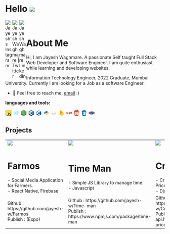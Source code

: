 # Hello   <img src="https://media.giphy.com/media/hvRJCLFzcasrR4ia7z/giphy.gif" width="25px">

<a href="https://www.instagram.com/jayyesh_w/">
  <img align="left" alt="Jayesh's Instagram" width="22px" src="https://raw.githubusercontent.com/hussainweb/hussainweb/main/icons/instagram.png" />
</a>

<a href="https://twitter.com/jayy_bandukkk">
  <img align="left" alt="Jayesh Waghmare | Twitter" width="22px" src="https://raw.githubusercontent.com/peterthehan/peterthehan/master/assets/twitter.svg" />
</a>
<a href="https://www.linkedin.com/in/jayesh-w/">
  <img align="left" alt="Jayesh Waghmare LinkedIn" width="22px" src="https://raw.githubusercontent.com/peterthehan/peterthehan/master/assets/linkedin.svg" />
</a>
<br/>
<h1> About Me </h1> 



Hi, I am Jayesh Waghmare. A passionate Self taught Full Stack Web Developer and Software Engineer. I am quite enthusiast while learning and developing websites. 

Information Technology Engineer, 2022 Graduate, Mumbai University. Currently I am looking for a Job as a software Engineer.

- 💼 Feel free to reach me, [email](mailto:jayesh.waghmare30@gmail.com) :)

**languages and tools:** 

<code><img height="20" src="https://raw.githubusercontent.com/github/explore/80688e429a7d4ef2fca1e82350fe8e3517d3494d/topics/javascript/javascript.png"></code>
<code><img height="20" src="https://raw.githubusercontent.com/github/explore/80688e429a7d4ef2fca1e82350fe8e3517d3494d/topics/react/react.png"></code>
<code><img height="20" src="https://raw.githubusercontent.com/github/explore/80688e429a7d4ef2fca1e82350fe8e3517d3494d/topics/nodejs/nodejs.png"></code>
<code><img height="20" src="https://raw.githubusercontent.com/github/explore/80688e429a7d4ef2fca1e82350fe8e3517d3494d/topics/cpp/cpp.png"></code>
<code><img height="20" src="https://raw.githubusercontent.com/github/explore/80688e429a7d4ef2fca1e82350fe8e3517d3494d/topics/c/c.png"></code>
<code><img height="20" src="https://raw.githubusercontent.com/github/explore/80688e429a7d4ef2fca1e82350fe8e3517d3494d/topics/python/python.png"></code>
<code><img height="20" src="https://raw.githubusercontent.com/github/explore/80688e429a7d4ef2fca1e82350fe8e3517d3494d/topics/mysql/mysql.png"></code>
<code><img height="20" src="https://raw.githubusercontent.com/github/explore/80688e429a7d4ef2fca1e82350fe8e3517d3494d/topics/firebase/firebase.png"></code>
<code><img height="20" src="https://raw.githubusercontent.com/github/explore/80688e429a7d4ef2fca1e82350fe8e3517d3494d/topics/git/git.png"></code>
<code><img height="20" src="https://raw.githubusercontent.com/github/explore/80688e429a7d4ef2fca1e82350fe8e3517d3494d/topics/html/html.png"></code>
<code><img height="20" src="https://raw.githubusercontent.com/github/explore/80688e429a7d4ef2fca1e82350fe8e3517d3494d/topics/css/css.png"></code>
<code><img height="20" src="https://raw.githubusercontent.com/github/explore/80688e429a7d4ef2fca1e82350fe8e3517d3494d/topics/php/php.png"></code>

## Projects

<table>
  <tr>
    <td><img src="https://picsum.photos/300/200"></td>
    <td><img src="https://picsum.photos/300/200"></td>
    <td><img src="https://picsum.photos/300/200"></td>
  </tr>
  <tr>
    <td> <h1> Farmos </h1> - Social Media Application for Farmers.<br />- React Native, Firebase </td>
    <td> <h1> Time Man </h1> - Simple JS Library to manage time.<br />- Javascript </td>
    <td> <h1> Crop Prices </h1> - Crop Price Prediction, Daily Prices API for Farmos.<br />- Django </td>
  </tr>
 
  <tr>
    <td>Github : https://github.com/jayesh-w/Farmos <br /> Publish : (Expo) </td>
    <td>Github : https://github.com/jayesh-w/Time-man <br />Publish : https://www.npmjs.com/package/time-man </td>
    <td>Github : https://github.com/jayesh-w/CropPrices <br /> Publish : https://farmos-api.herokuapp.com/api/crop-price </td>
  </tr>
</table>


